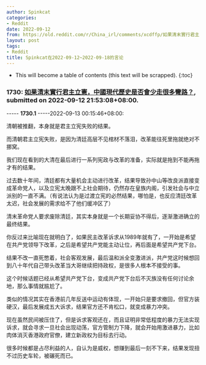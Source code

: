 ```yaml
---
author: Spinkcat
categories:
- Reddit
date: 2022-09-12
from: https://old.reddit.com/r/China_irl/comments/xcdffp/如果清末實行君主立憲中國現代歷史是否會少走很多彎路/
layout: post
tags:
- Reddit
title: Spinkcat在2022-09-12~2022-09-18的言论
---
```


* This will become a table of contents (this text will be scrapped).
{:toc}

### 1730: [如果清末實行君主立憲，中國現代歷史是否會少走很多彎路？](https://old.reddit.com/r/China_irl/comments/xcdffp/如果清末實行君主立憲中國現代歷史是否會少走很多彎路/), submitted on 2022-09-12 21:53:08+08:00.

----- __1730.1__ -----2022-09-13 00:15:46+08:00:

清朝被推翻，本身就是君主立宪失败的结果。

而清朝君主立宪失败，是因为清廷高层不见棺材不落泪，改革能往死里拖就绝对不挪窝。

我们现在看到的大清在最后进行一系列宪政与改革的准备，实际就是拖到不能再拖才有的结果。

过去数十年间，清廷都有大量机会主动进行改革，结果导致孙中山等改良派直接变成革命党人，以及立宪太晚跟不上社会期待，仍然存在皇族内阁，引发社会与中立派别的一直不满。（有说法认为是过渡立宪的必然结果，哪怕是，也反应清廷改革太迟，社会发展的需求给不了他们缓冲区了）

清末革命党人要求废除清廷，其实本身就是一个长期妥协不得后，逐渐激进确立的最终结果。

你反过来比喻现在就明白了，如果民主改革诉求从1989年就有了，一开始是希望在共产党领导下改革，之后是希望共产党能主动让位，再后面是希望共产党下台。

结果不改一直死憋着，社会客观发展，最后温和派全变激进派，共产党这时候想回到八十年代自己带头改革当大哥继续把持政权，是很多人根本不接受的事。

这个时候话题已经从希望共产党下台，变成共产党下台后不灭族没有任何讨论余地，那么事情就尴尬了。

类似的情况其实在香港前几年反送中运动有体现，一开始只是要求撤回，但官方装硬汉，最后发展成五大诉求，结果官方还不肯松口，就变成暴力冲突。

现在虽然民间被压住了，但是诉求客观还在，而且证明非常低程度的暴力无法实现诉求，就会寻求一旦社会出现动荡，官方管制力下降，就会开始用激进暴力，比如肉体消灭香港政府官僚，建立新政权为目标去行动。

很多时候都是占尽利益的人，自认为是威权，想赚到最后一刻不下来，结果发现扭不过历史车轮，被碾死而已。


